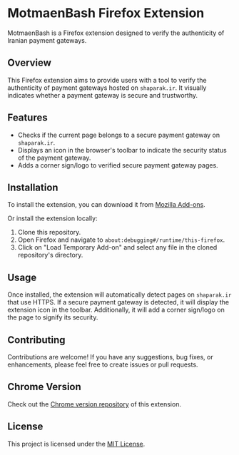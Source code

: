 # MotmaenBash Firefox Extension

MotmaenBash is a Firefox extension designed to verify the authenticity of Iranian payment gateways.

## Overview

This Firefox extension aims to provide users with a tool to verify the authenticity of payment gateways hosted on `shaparak.ir`. It visually indicates whether a payment gateway is secure and trustworthy.

## Features

- Checks if the current page belongs to a secure payment gateway on `shaparak.ir`.
- Displays an icon in the browser's toolbar to indicate the security status of the payment gateway.
- Adds a corner sign/logo to verified secure payment gateway pages.

## Installation

To install the extension, you can download it from [Mozilla Add-ons](https://addons.mozilla.org/en-US/firefox/addon/motmaenbash-%D9%85%D8%B7%D9%85%D8%A6%D9%86-%D8%A8%D8%A7%D8%B4/).

Or install the extension locally:

1. Clone this repository.
2. Open Firefox and navigate to `about:debugging#/runtime/this-firefox`.
3. Click on "Load Temporary Add-on" and select any file in the cloned repository's directory.


## Usage

Once installed, the extension will automatically detect pages on `shaparak.ir` that use HTTPS. If a secure payment gateway is detected, it will display the extension icon in the toolbar. Additionally, it will add a corner sign/logo on the page to signify its security.

## Contributing

Contributions are welcome! If you have any suggestions, bug fixes, or enhancements, please feel free to create issues or pull requests.

## Chrome Version

Check out the [Chrome version repository](https://github.com/miladnouri/motmaenbash-chrome) of this extension.

## License

This project is licensed under the [MIT License](LICENSE).
